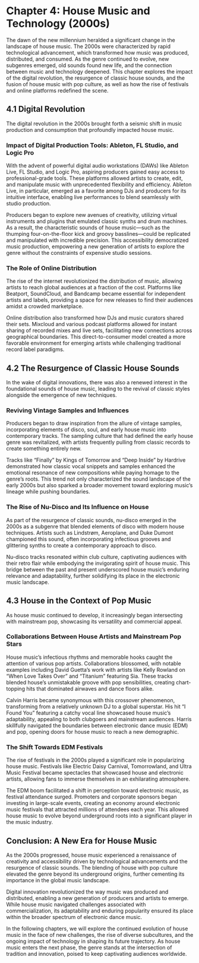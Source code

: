 # Chapter 4: House Music and Technology (2000s)

The dawn of the new millennium heralded a significant change in the landscape of house music. The 2000s were characterized by rapid technological advancement, which transformed how music was produced, distributed, and consumed. As the genre continued to evolve, new subgenres emerged, old sounds found new life, and the connection between music and technology deepened. This chapter explores the impact of the digital revolution, the resurgence of classic house sounds, and the fusion of house music with pop culture, as well as how the rise of festivals and online platforms redefined the scene.

## 4.1 Digital Revolution

The digital revolution in the 2000s brought forth a seismic shift in music production and consumption that profoundly impacted house music.

### Impact of Digital Production Tools: Ableton, FL Studio, and Logic Pro

With the advent of powerful digital audio workstations (DAWs) like Ableton Live, FL Studio, and Logic Pro, aspiring producers gained easy access to professional-grade tools. These platforms allowed artists to create, edit, and manipulate music with unprecedented flexibility and efficiency. Ableton Live, in particular, emerged as a favorite among DJs and producers for its intuitive interface, enabling live performances to blend seamlessly with studio production.

Producers began to explore new avenues of creativity, utilizing virtual instruments and plugins that emulated classic synths and drum machines. As a result, the characteristic sounds of house music—such as the thumping four-on-the-floor kick and groovy basslines—could be replicated and manipulated with incredible precision. This accessibility democratized music production, empowering a new generation of artists to explore the genre without the constraints of expensive studio sessions.

### The Role of Online Distribution

The rise of the internet revolutionized the distribution of music, allowing artists to reach global audiences at a fraction of the cost. Platforms like Beatport, SoundCloud, and Bandcamp became essential for independent artists and labels, providing a space for new releases to find their audiences amidst a crowded marketplace.

Online distribution also transformed how DJs and music curators shared their sets. Mixcloud and various podcast platforms allowed for instant sharing of recorded mixes and live sets, facilitating new connections across geographical boundaries. This direct-to-consumer model created a more favorable environment for emerging artists while challenging traditional record label paradigms.

## 4.2 The Resurgence of Classic House Sounds

In the wake of digital innovations, there was also a renewed interest in the foundational sounds of house music, leading to the revival of classic styles alongside the emergence of new techniques.

### Reviving Vintage Samples and Influences 

Producers began to draw inspiration from the allure of vintage samples, incorporating elements of disco, soul, and early house music into contemporary tracks. The sampling culture that had defined the early house genre was revitalized, with artists frequently pulling from classic records to create something entirely new.

Tracks like “Finally” by Kings of Tomorrow and “Deep Inside” by Hardrive demonstrated how classic vocal snippets and samples enhanced the emotional resonance of new compositions while paying homage to the genre’s roots. This trend not only characterized the sound landscape of the early 2000s but also sparked a broader movement toward exploring music’s lineage while pushing boundaries.

### The Rise of Nu-Disco and Its Influence on House

As part of the resurgence of classic sounds, nu-disco emerged in the 2000s as a subgenre that blended elements of disco with modern house techniques. Artists such as Lindstrøm, Aeroplane, and Duke Dumont championed this sound, often incorporating infectious grooves and glittering synths to create a contemporary approach to disco.

Nu-disco tracks resonated within club culture, captivating audiences with their retro flair while embodying the invigorating spirit of house music. This bridge between the past and present underscored house music’s enduring relevance and adaptability, further solidifying its place in the electronic music landscape.

## 4.3 House in the Context of Pop Music

As house music continued to develop, it increasingly began intersecting with mainstream pop, showcasing its versatility and commercial appeal.

### Collaborations Between House Artists and Mainstream Pop Stars

House music’s infectious rhythms and memorable hooks caught the attention of various pop artists. Collaborations blossomed, with notable examples including David Guetta’s work with artists like Kelly Rowland on “When Love Takes Over” and “Titanium” featuring Sia. These tracks blended house’s unmistakable groove with pop sensibilities, creating chart-topping hits that dominated airwaves and dance floors alike.

Calvin Harris became synonymous with this crossover phenomenon, transforming from a relatively unknown DJ to a global superstar. His hit “I Found You” featuring a catchy vocal line showcased house music’s adaptability, appealing to both clubgoers and mainstream audiences. Harris skillfully navigated the boundaries between electronic dance music (EDM) and pop, opening doors for house music to reach a new demographic.

### The Shift Towards EDM Festivals

The rise of festivals in the 2000s played a significant role in popularizing house music. Festivals like Electric Daisy Carnival, Tomorrowland, and Ultra Music Festival became spectacles that showcased house and electronic artists, allowing fans to immerse themselves in an exhilarating atmosphere.

The EDM boom facilitated a shift in perception toward electronic music, as festival attendance surged. Promoters and corporate sponsors began investing in large-scale events, creating an economy around electronic music festivals that attracted millions of attendees each year. This allowed house music to evolve beyond underground roots into a significant player in the music industry.

## Conclusion: A New Era for House Music

As the 2000s progressed, house music experienced a renaissance of creativity and accessibility driven by technological advancements and the resurgence of classic sounds. The blending of house with pop culture elevated the genre beyond its underground origins, further cementing its importance in the global music landscape. 

Digital innovation revolutionized the way music was produced and distributed, enabling a new generation of producers and artists to emerge. While house music navigated challenges associated with commercialization, its adaptability and enduring popularity ensured its place within the broader spectrum of electronic dance music. 

In the following chapters, we will explore the continued evolution of house music in the face of new challenges, the rise of diverse subcultures, and the ongoing impact of technology in shaping its future trajectory. As house music enters the next phase, the genre stands at the intersection of tradition and innovation, poised to keep captivating audiences worldwide.
